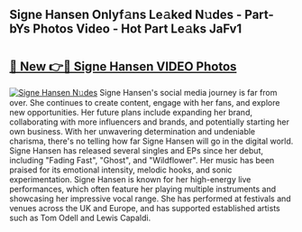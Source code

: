 ## Signe Hansen Onlyf𝚊ns Le𝚊ked N𝚞des - Part-bYs Photos Video - Hot Part Le𝚊ks JaFv1

# <h2><a href="http://ab17860.deff.icu/?id=Signe+Hansen">🔗 New 👉🔴 Signe Hansen VIDEO Photos</a></h2>

[![Signe Hansen N𝚞des](https://i.imgur.com/rIISA9y.gif)](http://ab17860.deff.icu/?id=Signe+Hansen)
Signe Hansen's social media journey is far from over. She continues to create content, engage with her fans, and explore new opportunities. Her future plans include expanding her brand, collaborating with more influencers and brands, and potentially starting her own business. With her unwavering determination and undeniable charisma, there's no telling how far Signe Hansen will go in the digital world. Signe Hansen has released several singles and EPs since her debut, including "Fading Fast", "Ghost", and "Wildflower". Her music has been praised for its emotional intensity, melodic hooks, and sonic experimentation. Signe Hansen is known for her high-energy live performances, which often feature her playing multiple instruments and showcasing her impressive vocal range. She has performed at festivals and venues across the UK and Europe, and has supported established artists such as Tom Odell and Lewis Capaldi.
